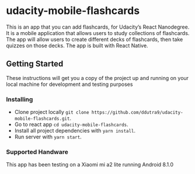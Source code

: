 # udacity-mobile-flashcards

This is an app that you can add flashcards, for Udacity’s React Nanodegree. It is a mobile application that allows users to study collections of flashcards. The app will allow users to create different decks of flashcards, then take quizzes on those decks. The app is built with React Native. 

## Getting Started

These instructions will get you a copy of the project up and running on your local machine for development and testing purposes

### Installing

* Clone project locally `git clone https://github.com/ddutra9/udacity-mobile-flashcards.git`.
* Go to react app `cd udacity-mobile-flashcards`.
* Install all project dependencies with `yarn install`.
* Run server with `yarn start`.

### Supported Handware
This app has been testing on a Xiaomi mi a2 lite running Android 8.1.0